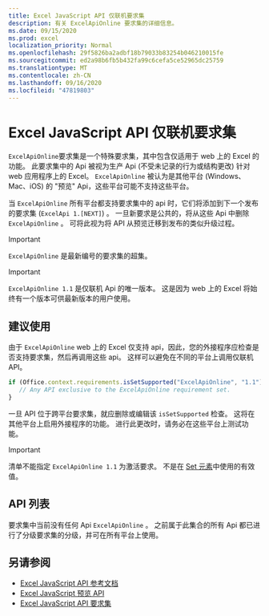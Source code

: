 ```yaml
---
title: Excel JavaScript API 仅联机要求集
description: 有关 ExcelApiOnline 要求集的详细信息。
ms.date: 09/15/2020
ms.prod: excel
localization_priority: Normal
ms.openlocfilehash: 29f5826ba2adbf18b79033b83254b046210015fe
ms.sourcegitcommit: ed2a98b6fb5b432fa99c6cefa5ce52965dc25759
ms.translationtype: MT
ms.contentlocale: zh-CN
ms.lasthandoff: 09/16/2020
ms.locfileid: "47819803"
---
```

# <a name="excel-javascript-api-online-only-requirement-set"></a>Excel JavaScript API 仅联机要求集

`ExcelApiOnline`要求集是一个特殊要求集，其中包含仅适用于 web 上的 Excel 的功能。 此要求集中的 Api 被视为生产 Api (不受未记录的行为或结构更改) 针对 web 应用程序上的 Excel。 `ExcelApiOnline` 被认为是其他平台 (Windows、Mac、iOS) 的 "预览" Api，这些平台可能不支持这些平台。

当 `ExcelApiOnline` 所有平台都支持要求集中的 api 时，它们将添加到下一个发布的要求集 (`ExcelApi 1.[NEXT]`) 。 一旦新要求是公共的，将从这些 Api 中删除 `ExcelApiOnline` 。 可将此视为将 API 从预览迁移到发布的类似升级过程。

> [!IMPORTANT]
> `ExcelApiOnline` 是最新编号的要求集的超集。

> [!IMPORTANT]
> `ExcelApiOnline 1.1` 是仅联机 Api 的唯一版本。 这是因为 web 上的 Excel 将始终有一个版本可供最新版本的用户使用。

## <a name="recommended-usage"></a>建议使用

由于 `ExcelApiOnline` web 上的 Excel 仅支持 api，因此，您的外接程序应检查是否支持要求集，然后再调用这些 api。 这样可以避免在不同的平台上调用仅联机 API。

```js
if (Office.context.requirements.isSetSupported("ExcelApiOnline", "1.1")) {
   // Any API exclusive to the ExcelApiOnline requirement set.
}
```

一旦 API 位于跨平台要求集，就应删除或编辑该 `isSetSupported` 检查。 这将在其他平台上启用外接程序的功能。 进行此更改时，请务必在这些平台上测试功能。

> [!IMPORTANT]
> 清单不能指定 `ExcelApiOnline 1.1` 为激活要求。 不是在 [Set 元素](../manifest/set.md)中使用的有效值。

## <a name="api-list"></a>API 列表

要求集中当前没有任何 Api `ExcelApiOnline` 。 之前属于此集合的所有 Api 都已进行了分级要求集的分级，并可在所有平台上使用。

## <a name="see-also"></a>另请参阅

- [Excel JavaScript API 参考文档](/javascript/api/excel?view=excel-js-online&preserve-view=true)
- [Excel JavaScript 预览 API](excel-preview-apis.md)
- [Excel JavaScript API 要求集](excel-api-requirement-sets.md)
